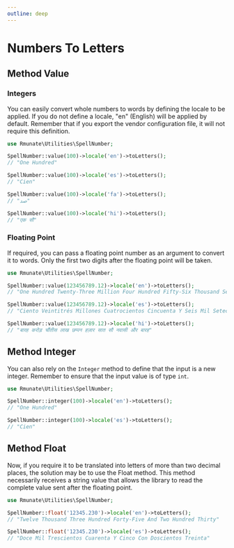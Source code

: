 ```yaml
---
outline: deep
---
```


# Numbers To Letters

## Method Value

### Integers

You can easily convert whole numbers to words by defining the locale to be applied. If you do not define a locale, "en" (English) will be applied by default. Remember that if you export the vendor configuration file, it will not require this definition.

```php
use Rmunate\Utilities\SpellNumber;

SpellNumber::value(100)->locale('en')->toLetters();
// "One Hundred"

SpellNumber::value(100)->locale('es')->toLetters();
// "Cien"

SpellNumber::value(100)->locale('fa')->toLetters();
// "صد"

SpellNumber::value(100)->locale('hi')->toLetters();
// "एक सौ"
```

### Floating Point

If required, you can pass a floating point number as an argument to convert it to words. Only the first two digits after the floating point will be taken.

```php
use Rmunate\Utilities\SpellNumber;

SpellNumber::value(123456789.12)->locale('en')->toLetters();
// "One Hundred Twenty-Three Million Four Hundred Fifty-Six Thousand Seven Hundred Eighty-Nine And Twelve"

SpellNumber::value(123456789.12)->locale('es')->toLetters();
// "Ciento Veintitrés Millones Cuatrocientos Cincuenta Y Seis Mil Setecientos Ochenta Y Nueve Con Doce"

SpellNumber::value(123456789.12)->locale('hi')->toLetters();
// "बारह करोड़ चौंतीस लाख छप्पन हज़ार सात सौ नवासी और बारह"
```

## Method Integer

You can also rely on the `Integer` method to define that the input is a new integer.
Remember to ensure that the input value is of type `int`.

```php
use Rmunate\Utilities\SpellNumber;

SpellNumber::integer(100)->locale('en')->toLetters();
// "One Hundred"

SpellNumber::integer(100)->locale('es')->toLetters();
// "Cien"
```

## Method Float

Now, if you require it to be translated into letters of more than two decimal places, the solution may be to use the Float method. This method necessarily receives a string value that allows the library to read the complete value sent after the floating point.

```php
use Rmunate\Utilities\SpellNumber;

SpellNumber::float('12345.230')->locale('en')->toLetters();
// "Twelve Thousand Three Hundred Forty-Five And Two Hundred Thirty"

SpellNumber::float('12345.230')->locale('es')->toLetters();
// "Doce Mil Trescientos Cuarenta Y Cinco Con Doscientos Treinta"
```